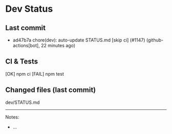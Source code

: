 # Dev Status

## Last commit
- ad47b7a chore(dev): auto-update STATUS.md [skip ci] (#1147) (github-actions[bot], 22 minutes ago)
## CI & Tests
[OK] npm ci
[FAIL] npm test

## Changed files (last commit)
dev/STATUS.md

---
Notes:
- ...
